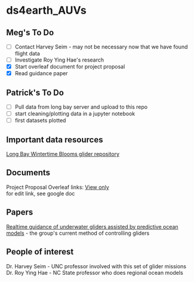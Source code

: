 # ds4earth_AUVs

## Meg's To Do
- [ ] Contact Harvey Seim - may not be necessary now that we have found flight data
- [ ] Investigate Roy Ying Hae's research
- [x] Start overleaf document for project proposal
- [x] Read guidance paper

## Patrick's To Do
- [ ] Pull data from long bay server and upload to this repo
- [ ] start cleaning/plotting data in a jupyter notebook
- [ ] first datasets plotted

## Important data resources
[Long Bay Wintertime Blooms glider repository](http://152.2.92.42:9080/VirtualHostBase/http/nccoos.org:80/nccoos/VirtualHostRoot/projects/long-bay-wintertime-blooms)

## Documents
Project Proposal Overleaf links:
[View only](https://www.overleaf.com/read/cjgtyhsrbgwx)  
for edit link, see google doc
## Papers
[Realtime guidance of underwater gliders assisted by predictive ocean models](http://152.2.92.42:9080/VirtualHostBase/http/nccoos.org:80/nccoos/VirtualHostRoot/projects/long-bay-wintertime-blooms/presentations/chang-gliders-control-jtech-2015.pdf/view) - the group's current method of controlling gliders


## People of interest
Dr. Harvey Seim - UNC professor involved with this set of glider missions  
Dr. Roy Ying Hae - NC State professor who does regional ocean models  
